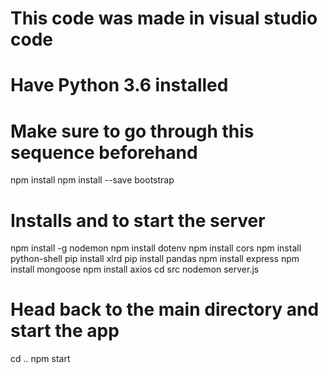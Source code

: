 # This code was made in visual studio code
# Have Python 3.6 installed

# Make sure to go through this sequence beforehand
npm install
npm install --save bootstrap



# Installs and to start the server
npm install -g nodemon
npm install dotenv
npm install cors
npm install python-shell
pip install xlrd
pip install pandas
npm install express
npm install mongoose
npm install axios
cd src
nodemon server.js

# Head back to the main directory and start the app
cd ..
npm start

